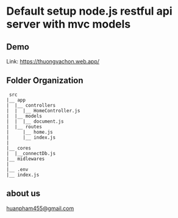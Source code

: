 # Default setup node.js restful api server with mvc models

## Demo

Link: https://thuongvachon.web.app/

## Folder Organization

```
 src
|__ app
|  |__ controllers
|  |  |__ HomeController.js
|  |__ models
|  |  |__ document.js
|  |__ routes
|     |__ home.js
|     |__ index.js
|
|__ cores
|  |__connectDb.js
|__ midlewares
|
|__ .env
|__ index.js

```

## about us

huanpham455@gmail.com
